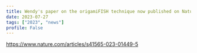 ```yaml
---
title: Wendy's paper on the origamiFISH technique now published on Nature Nanotechnology. Congratulations Wendy!
date: 2023-07-27
tags: ["2023", "news"]
profile: False
---
```


https://www.nature.com/articles/s41565-023-01449-5
